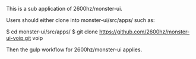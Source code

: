 This is a sub application of 2600hz/monster-ui.

Users should either clone into monster-ui/src/apps/ such as:

$ cd monster-ui/src/apps/
$ git clone https://github.com/2600hz/monster-ui-voip.git voip

Then the gulp workflow for 2600hz/monster-ui applies.
